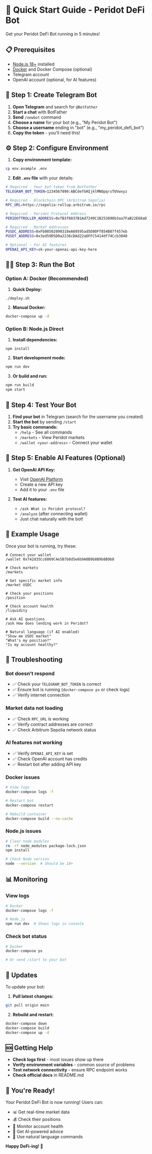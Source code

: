 # 🚀 Quick Start Guide - Peridot DeFi Bot

Get your Peridot DeFi Bot running in 5 minutes!

## 📋 Prerequisites

- [Node.js 18+](https://nodejs.org/) installed
- [Docker](https://docker.com/) and Docker Compose (optional)
- Telegram account
- OpenAI account (optional, for AI features)

## 🎯 Step 1: Create Telegram Bot

1. **Open Telegram** and search for `@BotFather`
2. **Start a chat** with BotFather
3. **Send** `/newbot` command
4. **Choose a name** for your bot (e.g., "My Peridot Bot")
5. **Choose a username** ending in "bot" (e.g., "my_peridot_defi_bot")
6. **Copy the token** - you'll need this!

## ⚙️ Step 2: Configure Environment

1. **Copy environment template:**

```bash
cp env.example .env
```

2. **Edit `.env` file** with your details:

```bash
# Required - Your bot token from BotFather
TELEGRAM_BOT_TOKEN=1234567890:ABCdefGHIjklMNOpqrsTUVwxyz

# Required - Blockchain RPC (Arbitrum Sepolia)
RPC_URL=https://sepolia-rollup.arbitrum.io/rpc

# Required - Peridot Protocol Address
PERIDOTTROLLER_ADDRESS=0xfB3f8837B1Ad7249C1B253898b3aa7FaB22E68aD

# Required - Market Addresses
PUSDC_ADDRESS=0xFb08502090318eA69595ad5D80Ff854B87f457eb
PUSDT_ADDRESS=0x3ed59D5D0a2236cDAd22aDFFC5414df74Ccb3040

# Optional - For AI features
OPENAI_API_KEY=sk-your-openai-api-key-here
```

## 🏃‍♂️ Step 3: Run the Bot

### Option A: Docker (Recommended)

1. **Quick Deploy:**

```bash
./deploy.sh
```

2. **Manual Docker:**

```bash
docker-compose up -d
```

### Option B: Node.js Direct

1. **Install dependencies:**

```bash
npm install
```

2. **Start development mode:**

```bash
npm run dev
```

3. **Or build and run:**

```bash
npm run build
npm start
```

## 🎉 Step 4: Test Your Bot

1. **Find your bot** in Telegram (search for the username you created)
2. **Start the bot** by sending `/start`
3. **Try basic commands:**
   - `/help` - See all commands
   - `/markets` - View Peridot markets
   - `/wallet <your-address>` - Connect your wallet

## 🤖 Step 5: Enable AI Features (Optional)

1. **Get OpenAI API Key:**

   - Visit [OpenAI Platform](https://platform.openai.com/api-keys)
   - Create a new API key
   - Add it to your `.env` file

2. **Test AI features:**
   - `/ask What is Peridot protocol?`
   - `/analyze` (after connecting wallet)
   - Just chat naturally with the bot!

## 📱 Example Usage

Once your bot is running, try these:

```
# Connect your wallet
/wallet 0x742d35Cc6869C4e5B7b8d5e6b9A8B9b8B9b8B9b8

# Check markets
/markets

# Get specific market info
/market USDC

# Check your positions
/position

# Check account health
/liquidity

# Ask AI questions
/ask How does lending work in Peridot?

# Natural language (if AI enabled)
"Show me USDC market"
"What's my position?"
"Is my account healthy?"
```

## 🔧 Troubleshooting

### Bot doesn't respond

- ✅ Check your `TELEGRAM_BOT_TOKEN` is correct
- ✅ Ensure bot is running (`docker-compose ps` or check logs)
- ✅ Verify internet connection

### Market data not loading

- ✅ Check `RPC_URL` is working
- ✅ Verify contract addresses are correct
- ✅ Check Arbitrum Sepolia network status

### AI features not working

- ✅ Verify `OPENAI_API_KEY` is set
- ✅ Check OpenAI account has credits
- ✅ Restart bot after adding API key

### Docker issues

```bash
# View logs
docker-compose logs -f

# Restart bot
docker-compose restart

# Rebuild container
docker-compose build --no-cache
```

### Node.js issues

```bash
# Clear node modules
rm -rf node_modules package-lock.json
npm install

# Check Node version
node --version  # Should be 18+
```

## 📊 Monitoring

### View logs

```bash
# Docker
docker-compose logs -f

# Node.js
npm run dev  # Shows logs in console
```

### Check bot status

```bash
# Docker
docker-compose ps

# Or send /start to your bot
```

## 🔄 Updates

To update your bot:

1. **Pull latest changes:**

```bash
git pull origin main
```

2. **Rebuild and restart:**

```bash
docker-compose down
docker-compose build
docker-compose up -d
```

## 🆘 Getting Help

- **Check logs first** - most issues show up there
- **Verify environment variables** - common source of problems
- **Test network connectivity** - ensure RPC endpoint works
- **Check official docs** in README.md

## 🎊 You're Ready!

Your Peridot DeFi Bot is now running! Users can:

- 📊 Get real-time market data
- 💰 Check their positions
- 🏥 Monitor account health
- 🤖 Get AI-powered advice
- 🎯 Use natural language commands

**Happy DeFi-ing! 🧿**
